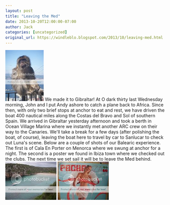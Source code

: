 ```yaml
---
layout: post
title: "Leaving the Med"
date: 2013-10-20T12:00:00-07:00
author: Jack
categories: [uncategorized]
original_url: https://windleblo.blogspot.com/2013/10/leaving-med.html
---
```


[![ photo DSCN0481.jpg](/assets/images/blogspot/2013/img_b6228c66.jpg)](http://s373.photobucket.com/user/windleblo/media/Gibraltar/DSCN0481.jpg.html) We made it to Gibraltar! At O dark thirty last Wednesday morning, John and I put Andy ashore to catch a plane back to Africa. Since then, with only two brief stops at anchor to eat and rest, we have driven the boat 400 nautical miles along the Costas del Bravo and Sol of southern Spain. We arrived in Gibraltar yesterday afternoon and took a berth in Ocean Village Marina where we instantly met another ARC crew on their way to the Canaries. We'll take a break for a few days (after polishing the boat, of course), leaving the boat here to travel by car to Sanlucar to check out Luna's scene. Below are a couple of shots of our Balearic experience. The first is of Cala En Porter on Menorca where we swung at anchor for a night. The second is a poster we found in Ibiza town where we checked out the clubs. The next time we set sail it will be to leave the Med behind. [![ photo DSCN0426.jpg](/assets/images/blogspot/2013/img_c453f2f9.jpg)](http://s373.photobucket.com/user/windleblo/media/Balearas/DSCN0426.jpg.html) [![ photo DSCN0463.jpg](/assets/images/blogspot/2013/img_ec9f97a6.jpg)](http://s373.photobucket.com/user/windleblo/media/Balearas/DSCN0463.jpg.html)